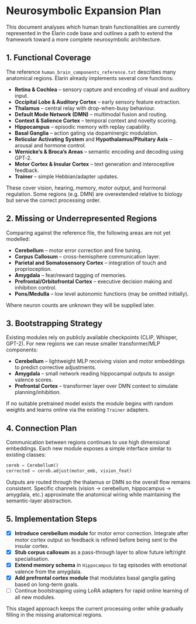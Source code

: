 # Neurosymbolic Expansion Plan

This document analyses which human brain functionalities are currently represented in the Elarin code base and outlines a path to extend the framework toward a more complete neurosymbolic architecture.

## 1. Functional Coverage

The reference `human_brain_components_reference.txt` describes many anatomical regions. Elarin already implements several core functions:

- **Retina & Cochlea** – sensory capture and encoding of visual and auditory input.
- **Occipital Lobe & Auditory Cortex** – early sensory feature extraction.
- **Thalamus** – central relay with drop-when-busy behaviour.
- **Default Mode Network (DMN)** – multimodal fusion and routing.
- **Context & Salience Cortex** – temporal context and novelty scoring.
- **Hippocampus** – episodic memory with replay capability.
- **Basal Ganglia** – action gating via dopaminergic modulation.
- **Reticular Activating System** and **Hypothalamus/Pituitary Axis** – arousal and hormone control.
- **Wernicke’s & Broca’s Areas** – semantic encoding and decoding using GPT‑2.
- **Motor Cortex & Insular Cortex** – text generation and interoceptive feedback.
- **Trainer** – simple Hebbian/adapter updates.

These cover vision, hearing, memory, motor output, and hormonal regulation. Some regions (e.g. DMN) are overextended relative to biology but serve the correct processing order.

## 2. Missing or Underrepresented Regions

Comparing against the reference file, the following areas are not yet modelled:

- **Cerebellum** – motor error correction and fine tuning.
- **Corpus Callosum** – cross-hemisphere communication layer.
- **Parietal and Somatosensory Cortex** – integration of touch and proprioception.
- **Amygdala** – fear/reward tagging of memories.
- **Prefrontal/Orbitofrontal Cortex** – executive decision making and inhibition control.
- **Pons/Medulla** – low level autonomic functions (may be omitted initially).

Where neuron counts are unknown they will be supplied later.

## 3. Bootstrapping Strategy

Existing modules rely on publicly available checkpoints (CLIP, Whisper, GPT-2). For new regions we can reuse smaller transformer/MLP components:

- **Cerebellum** – lightweight MLP receiving vision and motor embeddings to predict corrective adjustments.
- **Amygdala** – small network reading hippocampal outputs to assign valence scores.
- **Prefrontal Cortex** – transformer layer over DMN context to simulate planning/inhibition.

If no suitable pretrained model exists the module begins with random weights and learns online via the existing `Trainer` adapters.

## 4. Connection Plan

Communication between regions continues to use high dimensional embeddings. Each new module exposes a simple interface similar to existing classes:

```python
cereb = Cerebellum()
corrected = cereb.adjust(motor_emb, vision_feat)
```

Outputs are routed through the thalamus or DMN so the overall flow remains consistent. Specific channels (vision → cerebellum, hippocampus → amygdala, etc.) approximate the anatomical wiring while maintaining the semantic-layer abstraction.

## 5. Implementation Steps

- [x] **Introduce cerebellum module** for motor error correction. Integrate after motor cortex output so feedback is refined before being sent to the insular cortex.
- [x] **Stub corpus callosum** as a pass-through layer to allow future left/right specialisation.
- [x] **Extend memory schema** in `Hippocampus` to tag episodes with emotional valence from the amygdala.
- [x] **Add prefrontal cortex module** that modulates basal ganglia gating based on long-term goals.
- [ ] Continue bootstrapping using LoRA adapters for rapid online learning of all new modules.

This staged approach keeps the current processing order while gradually filling in the missing anatomical regions.
